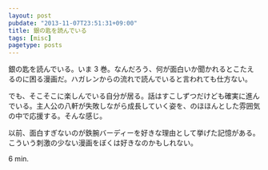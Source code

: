 ```yaml
---
layout: post
pubdate: "2013-11-07T23:51:31+09:00"
title: 銀の匙を読んでいる
tags: [misc]
pagetype: posts
---
```

銀の匙を読んでいる。いま 3 巻。なんだろう、何が面白いか聞かれるとこたえるのに困る漫画だ。ハガレンからの流れで読んでいると言われても仕方ない。

でも、そこそこに楽しんでいる自分が居る。話はすこしずつだけども確実に進んでいる。主人公の八軒が失敗しながら成長していく姿を、のほほんとした雰囲気の中で応援する。そんな感じ。

以前、面白すぎないのが鉄腕バーディーを好きな理由として挙げた記憶がある。こういう刺激の少ない漫画をぼくは好きなのかもしれない。

6 min.
